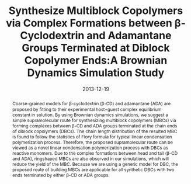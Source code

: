 ---
title: "Synthesize Multiblock Copolymers via Complex Formations between  β-Cyclodextrin and Adamantane Groups Terminated at Diblock Copolymer  Ends:A Brownian Dynamics Simulation Study"
authors:
- Wei Wang
- 朱有亮
- Hu-Jun Qian
- Zhong-Yuan Lu
date: "2013-12-19"
doi: "10.1021/jp4073137"
publish_types: ["期刊文章"]
publication: "The Journal of Physical Chemistry B"
publication_short: "J. Phys. Chem. B"
abstract: "Coarse-grained models for β-cyclodextrin (β-CD) and adamantane  (ADA) are proposed by ﬁtting to their experimental host−guest complex  equilibrium constant in solution. By using Brownian dynamics  simulations, we suggest a simple supramolecular route for synthesizing  multiblock copolymers (MBCs) via forming complexes between β-CD and ADA  groups terminated at the chain ends of diblock copolymers (DBCs). The  chain length distribution of the resulted MBC is found to follow the  statistics of Flory formula for typical linear condensation  polymerization process. Therefore, the proposed supramolecular route can  be viewed as a novel linear condensation polymerization process with  DBCs as reactive monomers. Due to the complex formations between head  and tail (β-CD and ADA), ringshaped MBCs are also observed in our  simulations, which will reduce the yield of the MBC. Because we are  using a generic model for DBC, the proposed route of building MBCs are  applicable for all synthetic DBCs with two ends terminated by either  β-CD or ADA groups."
url_pdf: "https://pubs.acs.org/doi/10.1021/jp4073137"
---